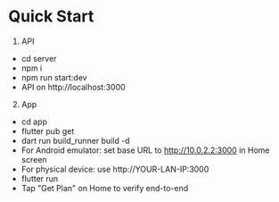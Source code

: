 # Quick Start
1) API
- cd server
- npm i
- npm run start:dev
- API on http://localhost:3000

2) App
- cd app
- flutter pub get
- dart run build_runner build -d
- For Android emulator: set base URL to http://10.0.2.2:3000 in Home screen
- For physical device: use http://YOUR-LAN-IP:3000
- flutter run
- Tap "Get Plan" on Home to verify end-to-end
